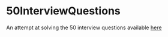 # 50InterviewQuestions

An attempt at solving the 50 interview questions available [here](https://www.byte-by-byte.com/coding-interview-questions/)
